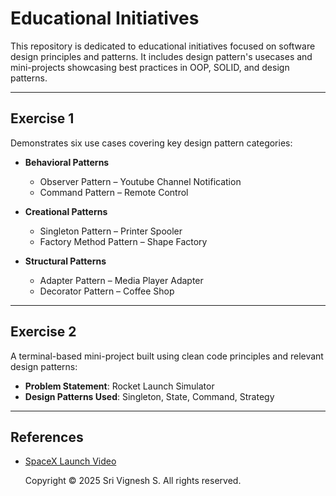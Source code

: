 # Educational Initiatives

This repository is dedicated to educational initiatives focused on software design principles and patterns. It includes design pattern's usecases and mini-projects showcasing best practices in OOP, SOLID, and design patterns.

---

## Exercise 1

Demonstrates six use cases covering key design pattern categories:

* **Behavioral Patterns**

    * Observer Pattern – Youtube Channel Notification
    * Command Pattern – Remote Control

* **Creational Patterns**

    * Singleton Pattern – Printer Spooler
    * Factory Method Pattern – Shape Factory

* **Structural Patterns**

    * Adapter Pattern – Media Player Adapter
    * Decorator Pattern – Coffee Shop

---

## Exercise 2

A terminal-based mini-project built using clean code principles and relevant design patterns:

* **Problem Statement**: Rocket Launch Simulator
* **Design Patterns Used**: Singleton, State, Command, Strategy

---

## References

* [SpaceX Launch Video](https://youtu.be/9H8puVq2oi0?si=-aiHeAYEBpwCzHyG)


    Copyright © 2025 Sri Vignesh S. All rights reserved.